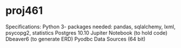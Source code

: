 # proj461

Specifications:
Python 3- packages needed: pandas, sqlalchemy, lxml, psycopg2, statistics
Postgres 10.10
Jupiter Notebook (to hold code)
Dbeaver6 (to generate ERD)
Pyodbc Data Sources (64 bit)
